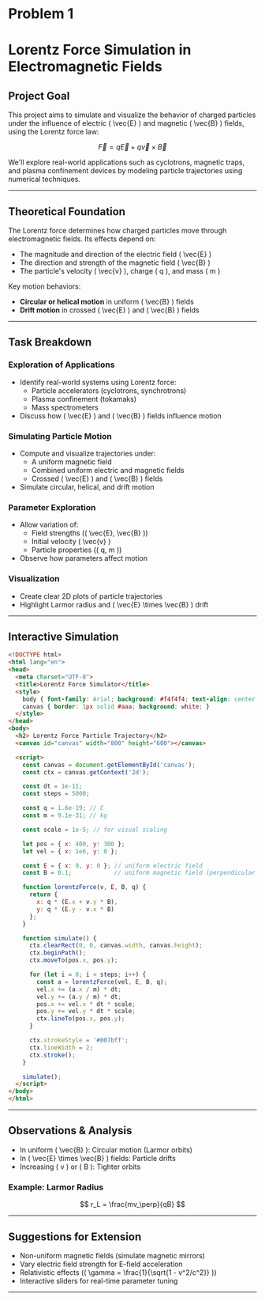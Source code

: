 # Problem 1
# Lorentz Force Simulation in Electromagnetic Fields

## Project Goal
This project aims to simulate and visualize the behavior of charged particles under the influence of electric \( \vec{E} \) and magnetic \( \vec{B} \) fields, using the Lorentz force law:

$$
\vec{F} = q\vec{E} + q\vec{v} \times \vec{B}
$$

We'll explore real-world applications such as cyclotrons, magnetic traps, and plasma confinement devices by modeling particle trajectories using numerical techniques.

---

## Theoretical Foundation
The Lorentz force determines how charged particles move through electromagnetic fields. Its effects depend on:
- The magnitude and direction of the electric field \( \vec{E} \)
- The direction and strength of the magnetic field \( \vec{B} \)
- The particle's velocity \( \vec{v} \), charge \( q \), and mass \( m \)

Key motion behaviors:
- **Circular or helical motion** in uniform \( \vec{B} \) fields
- **Drift motion** in crossed \( \vec{E} \) and \( \vec{B} \) fields

---

##  Task Breakdown

### Exploration of Applications
- Identify real-world systems using Lorentz force:
  - Particle accelerators (cyclotrons, synchrotrons)
  - Plasma confinement (tokamaks)
  - Mass spectrometers
- Discuss how \( \vec{E} \) and \( \vec{B} \) fields influence motion

### Simulating Particle Motion
- Compute and visualize trajectories under:
  - A uniform magnetic field
  - Combined uniform electric and magnetic fields
  - Crossed \( \vec{E} \) and \( \vec{B} \) fields
- Simulate circular, helical, and drift motion

### Parameter Exploration
- Allow variation of:
  - Field strengths (\( \vec{E}, \vec{B} \))
  - Initial velocity \( \vec{v} \)
  - Particle properties (\( q, m \))
- Observe how parameters affect motion

###  Visualization
- Create clear 2D plots of particle trajectories
- Highlight Larmor radius and \( \vec{E} \times \vec{B} \) drift

---

##  Interactive Simulation 

```html
<!DOCTYPE html>
<html lang="en">
<head>
  <meta charset="UTF-8">
  <title>Lorentz Force Simulator</title>
  <style>
    body { font-family: Arial; background: #f4f4f4; text-align: center; }
    canvas { border: 1px solid #aaa; background: white; }
  </style>
</head>
<body>
  <h2> Lorentz Force Particle Trajectory</h2>
  <canvas id="canvas" width="800" height="600"></canvas>

  <script>
    const canvas = document.getElementById('canvas');
    const ctx = canvas.getContext('2d');

    const dt = 1e-11;
    const steps = 5000;

    const q = 1.6e-19; // C
    const m = 9.1e-31; // kg

    const scale = 1e-5; // for visual scaling

    let pos = { x: 400, y: 300 };
    let vel = { x: 1e6, y: 0 };

    const E = { x: 0, y: 0 }; // uniform electric field
    const B = 0.1;            // uniform magnetic field (perpendicular to screen)

    function lorentzForce(v, E, B, q) {
      return {
        x: q * (E.x + v.y * B),
        y: q * (E.y - v.x * B)
      };
    }

    function simulate() {
      ctx.clearRect(0, 0, canvas.width, canvas.height);
      ctx.beginPath();
      ctx.moveTo(pos.x, pos.y);

      for (let i = 0; i < steps; i++) {
        const a = lorentzForce(vel, E, B, q);
        vel.x += (a.x / m) * dt;
        vel.y += (a.y / m) * dt;
        pos.x += vel.x * dt * scale;
        pos.y += vel.y * dt * scale;
        ctx.lineTo(pos.x, pos.y);
      }

      ctx.strokeStyle = '#007bff';
      ctx.lineWidth = 2;
      ctx.stroke();
    }

    simulate();
  </script>
</body>
</html>
```

---

##  Observations & Analysis
- In uniform \( \vec{B} \): Circular motion (Larmor orbits)
- In \( \vec{E} \times \vec{B} \) fields: Particle drifts
- Increasing \( v \) or \( B \): Tighter orbits

### Example: Larmor Radius
$$
 r_L = \frac{mv_\perp}{qB} 
$$

---

##  Suggestions for Extension
- Non-uniform magnetic fields (simulate magnetic mirrors)
- Vary electric field strength for E-field acceleration
- Relativistic effects (\( \gamma = \frac{1}{\sqrt{1 - v^2/c^2}} \))
- Interactive sliders for real-time parameter tuning

---



